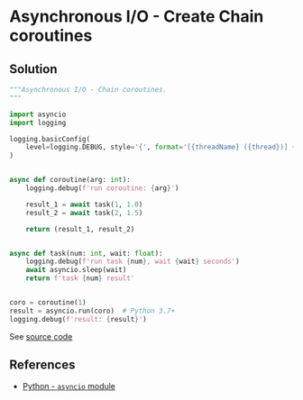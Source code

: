 # Asynchronous I/O - Create Chain coroutines

## Solution

```python
"""Asynchronous I/O - Chain coroutines.
"""

import asyncio
import logging

logging.basicConfig(
    level=logging.DEBUG, style='{', format='[{threadName} ({thread})] {message}'
)


async def coroutine(arg: int):
    logging.debug(f'run coroutine: {arg}')

    result_1 = await task(1, 1.0)
    result_2 = await task(2, 1.5)

    return (result_1, result_2)


async def task(num: int, wait: float):
    logging.debug(f'run task {num}, wait {wait} seconds')
    await asyncio.sleep(wait)
    return f'task {num} result'


coro = coroutine(1)
result = asyncio.run(coro)  # Python 3.7+
logging.debug(f'result: {result}')
```

See [source code](https://github.com/leven-cn/python-cookbook/blob/main/examples/core/asyncio_coroutine_chain.py)

## References

- [Python - `asyncio` module](https://docs.python.org/3/library/asyncio.html)
